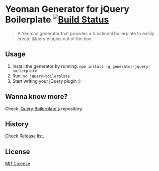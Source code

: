# Yeoman Generator for jQuery Boilerplate [![Build Status](https://secure.travis-ci.org/jquery-boilerplate/generator-jquery-boilerplate.png?branch=master)](https://travis-ci.org/jquery-boilerplate/generator-jquery-boilerplate)

> A Yeoman generator that provides a functional boilerplate to easily create jQuery plugins out of the box.

## Usage

1. Install the generator by running: `npm install -g generator-jquery-boilerplate`
2. Run: `yo jquery-boilerplate`
3. Start writing your jQuery plugin :)

## Wanna know more?

Check [jQuery Boilerplate's](http://github.com/jquery-boilerplate/boilerplate) repository.

## History

Check [Release](https://github.com/jquery-boilerplate/generator-jquery-boilerplate/releases) list.

## License

[MIT License](http://zenorocha.mit-license.org/)
